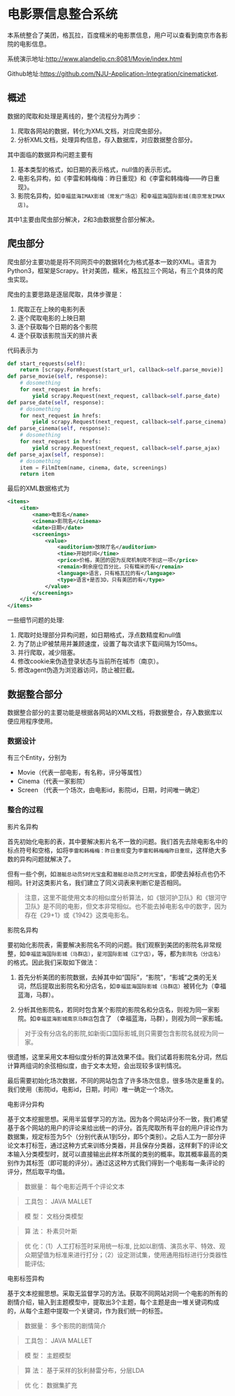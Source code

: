 # 电影票信息整合系统

本系统整合了美团，格瓦拉，百度糯米的电影票信息，用户可以查看到南京市各影院的电影信息。

系统演示地址:http://www.alandelip.cn:8081/Movie/index.html

Github地址:https://github.com/NJU-Application-Integration/cinematicket.

## 概述

数据的爬取和处理是离线的，整个流程分为两步：

1. 爬取各网站的数据，转化为XML文档，对应爬虫部分。
2. 分析XML文档，处理异构信息，存入数据库，对应数据整合部分。

其中面临的数据异构问题主要有

1. 基本类型的格式，如日期的表示格式，null值的表示形式。
2. 电影名异构，如《李雷和韩梅梅：昨日重现》和《李雷和韩梅梅——昨日重现》。
3. 影院名异构，如`幸福蓝海IMAX影城（常发广场店）`和`幸福蓝海国际影城(南京常发IMAX店)`。

其中1主要由爬虫部分解决，2和3由数据整合部分解决。


## 爬虫部分

爬虫部分主要功能是将不同网页中的数据转化为格式基本一致的XML。语言为Python3，框架是Scrapy。针对美团，糯米，格瓦拉三个网站，有三个具体的爬虫实现。

爬虫的主要思路是逐层爬取，具体步骤是：

1.	爬取正在上映的电影列表
2.	逐个爬取电影的上映日期
3.	逐个获取每个日期的各个影院
4.	逐个获取该影院当天的排片表

代码表示为
```python
def start_requests(self):
	return [scrapy.FormRequest(start_url, callback=self.parse_movie)]
def parse_movie(self, response):
	# dosomething
	for next_request in hrefs:
		yield scrapy.Request(next_request, callback=self.parse_date)
def parse_date(self, response):
	# dosomething
	for next_request in hrefs:
		yield scrapy.Request(next_request, callback=self.parse_cinema)
def parse_cinema(self, response):
	# dosomething
	for next_request in hrefs:
		yield scrapy.Request(next_request, callback=self.parse_ajax)
def parse_ajax(self, response):
	# dosomething
	item = FilmItem(name, cinema, date, screenings)
	return item
```

最后的XML数据格式为

```XML
<items>
	<item>
		<name>电影名</name>
		<cinema>影院名</cinema>
		<date>日期</date>
		<screenings>
			<value>
				<auditorium>放映厅名</auditorium>
				<time>开始时间</time>
				<price>价格，美团的因为反爬机制爬不到这一项</price>
				<remain>剩余座位百分比，只有糯米的有</remain>
				<language>语言，只有格瓦拉的有</language>
				<type>语言+是否3D，只有美团的有</type>
			</value>
		</screenings>
	</item>
</items>
```

一些细节问题的处理:

1.	爬取时处理部分异构问题，如日期格式，浮点数精度和null值
1.	为了防止IP被禁用并兼顾速度，设置了每次请求下载间隔为150ms。
1.	并行爬取，减少阻塞。
1.	修改cookie来伪造登录状态与当前所在城市（南京）。
1.	修改agent伪造为浏览器访问，防止被拦截。


## 数据整合部分

数据整合部分的主要功能是根据各网站的XML文档，将数据整合，存入数据库以便应用程序使用。

### 数据设计
有三个Entity，分别为 

* Movie（代表一部电影，有名称，评分等属性）
* Cinema（代表一家影院）
* Screen （代表一个场次，由电影id，影院id，日期，时间唯一确定）

### 整合的过程
影片名异构

首先初始化电影的表，其中要解决影片名不一致的问题。我们首先去除电影名中的标点符号和空格，如将`李雷和韩梅梅：昨日重现`变为`李雷和韩梅梅昨日重现`，这样绝大多数的异构问题就解决了。

但有一些个例，如`潜艇总动员5时光宝盒`和`潜艇总动员之时光宝盒`，即使去掉标点也仍不相同。针对这类影片名，我们建立了同义词表来判断它是否相同。

> 注意，这里不能使用文本的相似度分析算法，如《银河护卫队》和《银河守卫队》是不同的电影，但文本非常相似。也不能去掉电影名中的数字，因为存在《29+1》或《1942》这类电影名。

影院名异构

要初始化影院表，需要解决影院名不同的问题。我们观察到美团的影院名非常规整，如`幸福蓝海国际影城（马群店）`，`星河国际影城（江宁店）`，等，都为`影院名（分店名）`的格式。因此我们采取如下做法：
    
1. 首先分析美团的影院数据，去掉其中如“国际”，“影院”，“影城”之类的无关词，然后提取出影院名和分店名，如`幸福蓝海国际影城（马群店）`被转化为（幸福蓝海，马群）。
    
2. 分析其他影院名，若同时包含某个影院的影院名和分店名，则视为同一家影院。如`幸福蓝海影城南京马群店`包含了 （幸福蓝海，马群），则视为同一家影城。

>对于没有分店名的影院,如新街口国际影城,则只需要包含影院名就视为同一家。

很遗憾，这里采用文本相似度分析的算法效果不佳。我们试着将影院名分词，然后计算两组词的余弦相似度，由于文本太短，会出现较多误判情况。

最后需要初始化场次数据，不同的网站包含了许多场次信息，很多场次是重复的。我们使用（影院id，电影id，日期，时间）唯一确定一个场次。

电影评分异构

基于文本挖掘思想。采用半监督学习的方法。因为各个网站评分不一致，我们希望基于各个网站的用户的评论来给出统一的评分。首先爬取所有平台的用户评论作为数据集，规定标签为5个（分别代表从1到5分，即5个类别）。之后人工为一部分评论文本打标签，通过这种方式来训练分类器，并且保存分类器，这样剩下的评论文本输入分类模型时，就可以直接输出此样本所属的类别的概率。取其概率最高的类别作为其标签（即可能的评分）。通过这这种方式我们得到一个电影每一条评论的评分，然后取平均值。

>数据量： 每个电影近两千个评论文本

>工具包： JAVA MALLET

>模   型： 文档分类模型

>算   法： 朴素贝叶斯

>优   化：（1）人工打标签时采用统一标准, 比如以剧情、演员水平、特效、观众期望值为标准来进行打分；（2）设定测试集，使用通用指标进行分类器性能评估;

电影标签异构

基于文本挖掘思想。采取无监督学习的方法。获取不同网站对同一个电影的所有的剧情介绍，输入到主题模型中，提取出3个主题，每个主题是由一堆关键词构成的，从每个主题中提取一个关键词，作为我们统一的标签。

>数据量： 多个影院的剧情简介

>工具包： JAVA MALLET

>模   型： 主题模型

>算   法： 基于采样的狄利赫雷分布，分层LDA

>优   化： 数据集扩充


